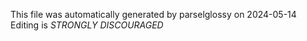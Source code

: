 This file was automatically generated by parselglossy on 2024-05-14
Editing is *STRONGLY DISCOURAGED*
